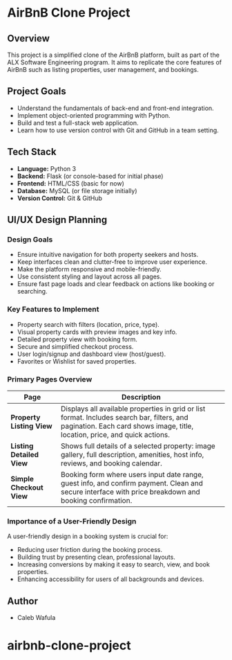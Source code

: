 # AirBnB Clone Project

## Overview
This project is a simplified clone of the AirBnB platform, built as part of the ALX Software Engineering program. It aims to replicate the core features of AirBnB such as listing properties, user management, and bookings.

## Project Goals
- Understand the fundamentals of back-end and front-end integration.
- Implement object-oriented programming with Python.
- Build and test a full-stack web application.
- Learn how to use version control with Git and GitHub in a team setting.

## Tech Stack
- **Language:** Python 3
- **Backend:** Flask (or console-based for initial phase)
- **Frontend:** HTML/CSS (basic for now)
- **Database:** MySQL (or file storage initially)
- **Version Control:** Git & GitHub

## UI/UX Design Planning

### Design Goals
- Ensure intuitive navigation for both property seekers and hosts.
- Keep interfaces clean and clutter-free to improve user experience.
- Make the platform responsive and mobile-friendly.
- Use consistent styling and layout across all pages.
- Ensure fast page loads and clear feedback on actions like booking or searching.

### Key Features to Implement
- Property search with filters (location, price, type).
- Visual property cards with preview images and key info.
- Detailed property view with booking form.
- Secure and simplified checkout process.
- User login/signup and dashboard view (host/guest).
- Favorites or Wishlist for saved properties.

### Primary Pages Overview

| Page                   | Description                                                                 |
|------------------------|-----------------------------------------------------------------------------|
| **Property Listing View** | Displays all available properties in grid or list format. Includes search bar, filters, and pagination. Each card shows image, title, location, price, and quick actions. |
| **Listing Detailed View** | Shows full details of a selected property: image gallery, full description, amenities, host info, reviews, and booking calendar. |
| **Simple Checkout View**  | Booking form where users input date range, guest info, and confirm payment. Clean and secure interface with price breakdown and booking confirmation. |

### Importance of a User-Friendly Design
A user-friendly design in a booking system is crucial for:
- Reducing user friction during the booking process.
- Building trust by presenting clean, professional layouts.
- Increasing conversions by making it easy to search, view, and book properties.
- Enhancing accessibility for users of all backgrounds and devices.



## Author
- Caleb Wafula
# airbnb-clone-project
